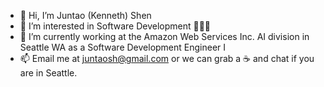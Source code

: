 - 👋 Hi, I’m Juntao (Kenneth) Shen
- 👀 I’m interested in Software Development 🧑🏻‍💻 
- 🌱 I’m currently working at the Amazon Web Services Inc. AI division in Seattle WA as a Software Development Engineer I
- 📫 Email me at juntaosh@gmail.com or we can grab a ☕ and chat if you are in Seattle.

<!---
juntaosh/juntaosh is a ✨ special ✨ repository because its `README.md` (this file) appears on your GitHub profile.
You can click the Preview link to take a look at your changes.
--->
